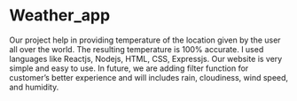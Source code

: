 # Weather_app

Our project help in providing  temperature of the location given by the user all over the world. The resulting temperature is 100% accurate. I used languages like Reactjs, Nodejs, HTML, CSS, Expressjs. Our website is very simple and easy to use. In future, we are adding filter function for customer’s better experience and will includes rain, cloudiness, wind speed, and humidity.

